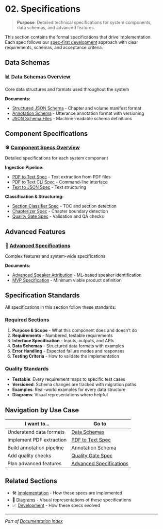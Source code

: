 # 02. Specifications

> **Purpose**: Detailed technical specifications for system components, data schemas, and advanced features.

This section contains the formal specifications that drive implementation. Each spec follows our [spec-first development](../01-project-overview/KISS.md) approach with clear requirements, schemas, and acceptance criteria.

## Data Schemas

### 📊 [Data Schemas Overview](data-schemas/README.md)
Core data structures and formats used throughout the system

**Documents:**
- [Structured JSON Schema](data-schemas/STRUCTURED_JSON_SCHEMA.md) - Chapter and volume manifest format
- [Annotation Schema](data-schemas/ANNOTATION_SCHEMA.md) - Utterance annotation format with versioning
- [JSON Schema Files](data-schemas/schemas/) - Machine-readable schema definitions

## Component Specifications

### ⚙️ [Component Specs Overview](components/README.md)
Detailed specifications for each system component

**Ingestion Pipeline:**
- [PDF to Text Spec](components/PDF_TO_TEXT_SPEC.md) - Text extraction from PDF files
- [PDF to Text CLI Spec](components/PDF_TO_TEXT_CLI_SPEC.md) - Command-line interface
- [Text to JSON Spec](components/TXT_TO_JSON_SPEC.md) - Text structuring

**Classification & Structuring:**
- [Section Classifier Spec](components/SECTION_CLASSIFIER_SPEC.md) - TOC and section detection
- [Chapterizer Spec](components/CHAPTERIZER_SPEC.md) - Chapter boundary detection
- [Quality Gate Spec](components/QUALITY_GATE_SPEC.md) - Validation and QA checks

## Advanced Features

### 🚀 [Advanced Specifications](advanced/README.md)
Complex features and system-wide specifications

**Documents:**
- [Advanced Speaker Attribution](advanced/ADVANCED_SPEAKER_ATTRIBUTION.md) - ML-based speaker identification
- [MVP Specification](advanced/MVP_SPECIFICATION.md) - Minimum viable product definition

## Specification Standards

All specifications in this section follow these standards:

### Required Sections
1. **Purpose & Scope** - What this component does and doesn't do
2. **Requirements** - Numbered, testable requirements
3. **Interface Specification** - Inputs, outputs, and APIs
4. **Data Schemas** - Structured data formats with examples
5. **Error Handling** - Expected failure modes and responses
6. **Testing Criteria** - How to validate the implementation

### Quality Standards
- **Testable**: Every requirement maps to specific test cases
- **Versioned**: Schema changes are tracked with migration paths
- **Examples**: Real-world examples for every data structure
- **Diagrams**: Visual representations where helpful

## Navigation by Use Case

| I want to... | Go to |
|--------------|--------|
| Understand data formats | [Data Schemas](data-schemas/README.md) |
| Implement PDF extraction | [PDF to Text Spec](components/PDF_TO_TEXT_SPEC.md) |
| Build annotation pipeline | [Annotation Schema](data-schemas/ANNOTATION_SCHEMA.md) |
| Add quality checks | [Quality Gate Spec](components/QUALITY_GATE_SPEC.md) |
| Plan advanced features | [Advanced Specifications](advanced/README.md) |

## Related Sections

- 🛠️ [Implementation](../03-implementation/README.md) - How these specs are implemented
- 🎨 [Diagrams](../04-diagrams/README.md) - Visual representations of these specifications
- 📈 [Development](../05-development/README.md) - How these specs evolved

---

*Part of [Documentation Index](../README.md)*
